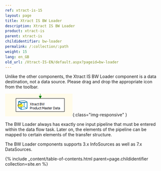 ```yaml
---
ref: xtract-is-15
layout: page
title: Xtract IS BW Loader
description: Xtract IS BW Loader
product: xtract-is
parent: xtract-is
childidentifier: bw-loader
permalink: /:collection/:path
weight: 15
lang: en_GB
old_url: /Xtract-IS-EN/default.aspx?pageid=bw-loader
---
```


Unlike the other components, the Xtract IS BW Loader component is a data destination, not a data source. Please drag and drop the appropriate icon from the toolbar.

![BWLoader](/img/content/BWLoader.png){:class="img-responsive" }

The BW Loader always has exactly one input pipeline that must be entered within the data flow task. Later on, the elements of the pipeline can be mapped to certain elements of the transfer structure.

The BW Loader components supports 3.x InfoSources as well as 7.x DataSources.

{% include _content/table-of-contents.html parent=page.childidentifier collection=site.en %}